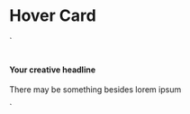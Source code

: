 # Hover Card
`<div class="hover-card">
  <div class="img-block">
    <img src="YOU-IMAGE" alt="">
  </div>
  <div class="description-block">
    <div class="container">
      <h4>Your creative headline</h4>
      <p>There may be something besides lorem ipsum</p>
    </div>
  </div>
  <div class="link-block">
    <a href="https://pornhub.com" target="_blank">
      <i class="fas fa-arrow-right"></i>
    </a>
  </div>
</div>`
